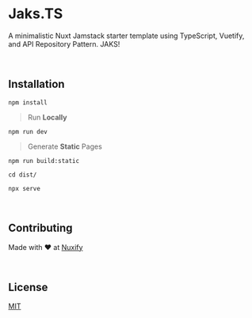 # Jaks.TS

A minimalistic Nuxt Jamstack starter template using TypeScript, Vuetify, and API Repository Pattern. JAKS!

&nbsp;

## Installation

```
npm install
```

> Run **Locally**

```
npm run dev
```
 
> Generate **Static** Pages

```
npm run build:static
```

```
cd dist/
```

```
npx serve
```

&nbsp;

## Contributing

Made with ❤️ at [Nuxify](https://nuxify.tech)

&nbsp;

## License

[MIT](https://choosealicense.com/licenses/mit/)

